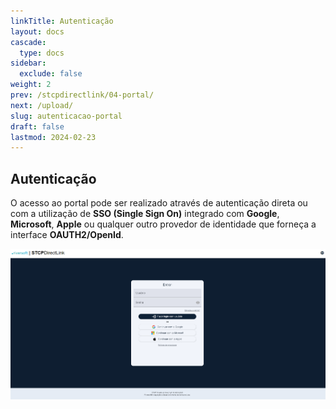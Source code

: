 ```yaml
---
linkTitle: Autenticação
layout: docs
cascade:
  type: docs
sidebar:
  exclude: false
weight: 2
prev: /stcpdirectlink/04-portal/
next: /upload/
slug: autenticacao-portal
draft: false
lastmod: 2024-02-23
---
```


## Autenticação

O acesso ao portal pode ser realizado através de autenticação direta ou com a utilização de **SSO (Single Sign On)** integrado com **Google**,  **Microsoft**, **Apple** ou qualquer outro provedor de identidade que forneça a interface **OAUTH2/OpenId**.

![](img/authentication-dirl.png "Portal de autenticação")

